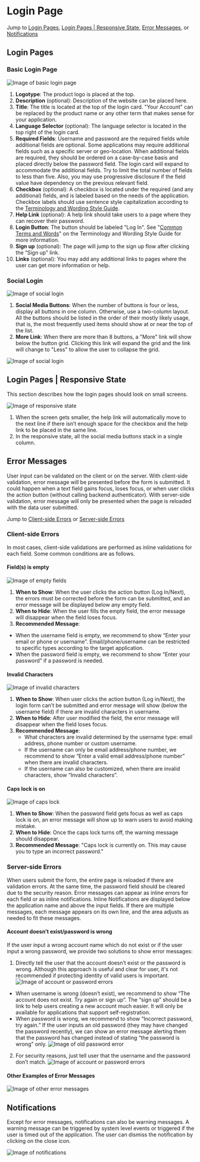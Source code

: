 ---
---
# Login Page

Jump to [Login Pages](#login-pages), [Login Pages \| Responsive State](#login-pages--responsive-state), [Error Messages](#error-messages), or [Notifications](#notifications)

## Login Pages

### Basic Login Page
![Image of basic login page](img/login-page-1.png)
1. **Logotype**: The product logo is placed at the top.
2. **Description** (optional): Description of the website can be placed here.
3. **Title**: The title is located at the top of the login card. "Your Account" can be replaced by the product name or any other term that makes sense for your application.
4. **Language Selector** (optional): The language selector is located in the top right of the login card.
5. **Required Fields**: Username and password are the required fields while additional fields are optional. Some applications may require additional fields such as a specific server or geo-location. When additional fields are required, they should be ordered on a case-by-case basis and placed directly below the password field. The login card will expand to accommodate the additional fields.
Try to limit the total number of fields to less than five. Also, you may use progressive disclosure if the field value have dependency on the previous relevant field.
6. **Checkbox** (optional): A checkbox is located under the required (and any additional) fields, and is labeled based on the needs of the application. Checkbox labels should use sentence style capitalization according to the [Terminology and Wording Style Guide](http://www.patternfly.org/styles/terminology-and-wording/).
7. **Help Link** (optional): A help link should take users to a page where they can recover their password.
8. **Login Button**: The button should be labeled "Log In". See "[Common Terms and Words](http://www.patternfly.org/styles/terminology-and-wording/#common-terms-and-words)" on the Terminology and Wording Style Guide for more information.
9. **Sign up** (optional): The page will jump to the sign up flow after clicking the “Sign up” link.
10. **Links** (optional): You may add any additional links to pages where the user can get more information or help.

### Social Login
![Image of social login](img/login-page-4.png)
1. **Social Media Buttons**: When the number of buttons is four or less, display all buttons in one column. Otherwise, use a two-column layout. All the buttons should be listed in the order of their mostly likely usage, that is, the most frequently used items should show at or near the top of the list.
2. **More Link**: When there are more than 8 buttons, a "More" link will show below the button grid. Clicking this link will expand the grid and the link will change to "Less" to allow the user to collapse the grid.

![Image of social login](img/login-page-5.png)

## Login Pages | Responsive State
This section describes how the login pages should look on small screens.

![Image of responsive state](img/responsive.png)
1. When the screen gets smaller, the help link will automatically move to the next line if there isn’t enough space for the checkbox and the help link to be placed in the same line.
2. In the responsive state, all the social media buttons stack in a single column.

## Error Messages
User input can be validated on the client or on the server. With client-side validation, error message will be presented before the form is submitted. It could happen when a text field gains focus, loses focus, or when user clicks the action button (without calling backend authenticator). With server-side validation, error message will only be presented when the page is reloaded with the data user submitted.

Jump to [Client-side Errors](#client-side-errors) or [Server-side Errors](#server-side-errors)

### Client-side Errors
In most cases, client-side validations are performed as inline validations for each field. Some common conditions are as follows.

#### Field(s) is empty
![Image of empty fields](img/Message-1.png)
1. **When to Show**: When the user clicks the action button (Log In/Next), the errors must be corrected before the form can be submitted, and an error message will be displayed below any empty field.
2. **When to Hide**: When the user fills the empty field, the error message will disappear when the field loses focus.
3. **Recommended Message**:
  - When the username field is empty, we recommend to show “Enter your email or phone or username”. Email/phone/username can be restricted to specific types according to the target application.
  - When the password field is empty, we recommend to show “Enter your password” if a password is needed.

#### Invalid Characters
![Image of invalid characters](img/Message-2.png)
1. **When to Show**: When user clicks the action button (Log in/Next), the login form can’t be submitted and error message will show (below the username field) if there are invalid characters in username.
2. **When to Hide**: After user modified the field, the error message will disappear when the field loses focus.
3. **Recommended Message**:
	- What characters are invalid determined by the username type: email address, phone number or custom username.
	- If the username can only be email address/phone number, we recommend to show “Enter a valid email address/phone number” when there are invalid characters.
	- If the username can also be customized, when there are invalid characters, show “Invalid characters”.

#### Caps lock is on
![Image of caps lock](img/Message-3.png)
1. **When to Show**: When the password field gets focus as well as caps lock is on, an error message will show up to warn users to avoid making mistake.
2. **When to Hide**: Once the caps lock turns off, the warning message should disappear.
3. **Recommended Message**: "Caps lock is currently on. This may cause you to type an incorrect password."

### Server-side Errors
When users submit the form, the entire page is reloaded if there are validation errors. At the same time, the password field should be cleared due to the security reason. Error messages can appear as inline errors for each field or as inline notifications. Inline Notifications are displayed below the application name and above the input fields. If there are multiple messages, each message appears on its own line, and the area adjusts as needed to fit these messages.

#### Account doesn’t exist/password is wrong
If the user input a wrong account name which do not exist or if the user input a wrong password, we provide two solutions to show error messages:

1. Directly tell the user that the account doesn’t exist or the password is wrong. Although this approach is useful and clear for user, it's not recommended if protecting identity of valid users is important.
![Image of account or password errors](img/server-1.png)
 - When username is wrong (doesn’t exist), we recommend to show “The account does not exist. Try again or sign up”. The “sign up” should be a link to help users creating a new account much easier. It will only be available for applications that support self-registration.
 - When password is wrong, we recommend to show “Incorrect password, try again.” If the user inputs an old password (they may have changed the password recently), we can show an error message alerting them that the password has changed instead of stating “the password is wrong” only.
 ![Image of old password error](img/Server-3.png)

2. For security reasons, just tell user that the username and the password don’t match.
![Image of account or password errors](img/Server-2.png)

#### Other Examples of Error Messages
![Image of other error messages](img/Server-4.png)

## Notifications
Except for error messages, notifications can also be warning messages. A warning message can be triggered by system level events or triggered if the user is timed out of the application. The user can dismiss the notification by clicking on the close icon.

![Image of notifications](img/Notification.png)
